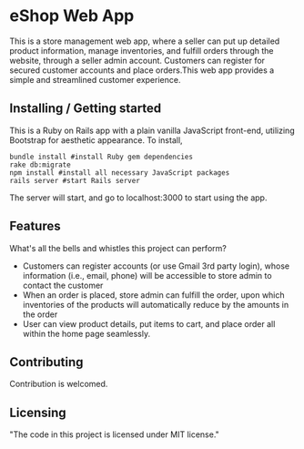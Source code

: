 # eShop Web App


This is a store management web app, where a seller can put up detailed product information, manage inventories, and fulfill orders through the website, through a seller admin account. Customers can register for secured customer accounts and place orders.This web app provides a simple and streamlined customer experience.

## Installing / Getting started

This is a Ruby on Rails app with a plain vanilla JavaScript front-end, utilizing Bootstrap for aesthetic appearance. To install,

```shell
bundle install #install Ruby gem dependencies
rake db:migrate
npm install #install all necessary JavaScript packages
rails server #start Rails server
```

The server will start, and go to localhost:3000 to start using the app.


## Features

What's all the bells and whistles this project can perform?
* Customers can register accounts (or use Gmail 3rd party login), whose information (i.e., email, phone) will be accessible to store admin to contact the customer
* When an order is placed, store admin can fulfill the order, upon which inventories of the products will automatically reduce by the amounts in the order
* User can view product details, put items to cart, and place order all within the home page seamlessly.

## Contributing

Contribution is welcomed.

## Licensing

"The code in this project is licensed under MIT license."
